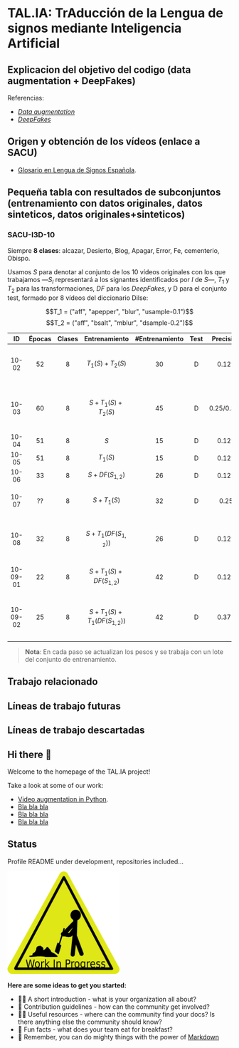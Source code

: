 # TAL.IA: TrAducción de la Lengua de signos mediante Inteligencia Artificial

## Explicacion del objetivo del codigo (data augmentation + DeepFakes) 

Referencias:
* [*Data augmentation*](https://github.com/TAL-IA/data_augmentation)
* [*DeepFakes*](https://github.com/TAL-IA/deepfakes)

## Origen y obtención de los vídeos (enlace a SACU)

* [Glosario en Lengua de Signos Española](https://sacu.us.es/spp-prestaciones-discapacidad-glosario-pintura).

## Pequeña tabla con resultados de subconjuntos (entrenamiento con datos originales, datos sinteticos, datos originales+sinteticos)

### SACU-I3D-10

Siempre **8 clases**: alcazar, Desierto, Blog, Apagar, Error, Fe, cementerio, Obispo.

Usamos $S$ para denotar al conjunto de los 10 vídeos originales con los que trabajamos —$S_{I}$ representará a los signantes identificados por $I$ de $S$—, $T_1$ y $T_2$ para las transformaciones, $DF$ para los *DeepFakes*, y D para el conjunto test, formado por 8 vídeos del diccionario Dilse:

$$T_1 = ("aff", "apepper", "blur", "usample-0.1")$$
$$T_2 = ("aff", "bsalt", "mblur", "dsample-0.2")$$

| ID | Épocas | Clases | Entrenamiento | #Entrenamiento |Test | Precisión | Notas |
|:-:|:-:|:------:|:-------------:|:----:|:----:|:---------:|:-----:|
| 10-02 | 52 |  8     | $T_1(S) + T_2(S)$ | 30 | D | 0.125 | Empezaba con 0.25, pero al poco se redujo |
| 10-03 | 60 | 8 | $S + T_1(S) + T_2(S)$ | 45 | D | 0.25/0.375 | Existe variación, llegando a 0.375 en varias ocasiones |
| 10-04 | 51 | 8 | $S$ | 15 | D | 0.125 | |
| 10-05 | 51 | 8 | $T_1(S)$ | 15 | D | 0.125 | |
| 10-06 | 33 | 8 | $S + DF(S_{1,2})$ | 26 | D | 0.125 | |
| 10-07 | ?? | 8 | $S + T_1(S)$ | 32 | D | 0.25 | Mejoras claras desde el principio |
| 10-08 | 32 | 8 | $S + T_1(DF(S_{1,2}))$ | 26 | D | 0.125 | Nótese que no se considera $T_1(S \setminus S_{1,2})$ |
| 10-09-01 | 22 | 8 | $S + T_1(S) + DF(S_{1,2})$ | 42 | D | 0.125 | Llega a 0.25 y 0.375 al principio |
| 10-09-02 | 25 | 8 | $S + T_1(S) + T_1(DF(S_{1,2}))$ | 42 | D | 0.375 | LLega a 0.25 en 162 pasos, y en 266 a la marca|

> **Nota**: En cada paso se actualizan los pesos y se trabaja con un lote del conjunto de entrenamiento.

## Trabajo relacionado

## Líneas de trabajo futuras

## Líneas de trabajo descartadas

## Hi there 👋

Welcome to the homepage of the TAL.IA project!

Take a look at some of our work:
- [Video augmentation in Python](https://github.com/RodGal-2020/video_augmentation).
- [Bla bla bla](https://example.com/)
- [Bla bla bla](https://example.com/)
- [Bla bla bla](https://example.com/)

## Status
Profile README under development, repositories included...

<img src="work_in_progress.png" alt="Work in progress" width="50%">


**Here are some ideas to get you started:**

- 🙋‍♀️ A short introduction - what is your organization all about?
- 🌈 Contribution guidelines - how can the community get involved?
- 👩‍💻 Useful resources - where can the community find your docs? Is there anything else the community should know?
- 🍿 Fun facts - what does your team eat for breakfast?
- 🧙 Remember, you can do mighty things with the power of [Markdown](https://docs.github.com/github/writing-on-github/getting-started-with-writing-and-formatting-on-github/basic-writing-and-formatting-syntax)
